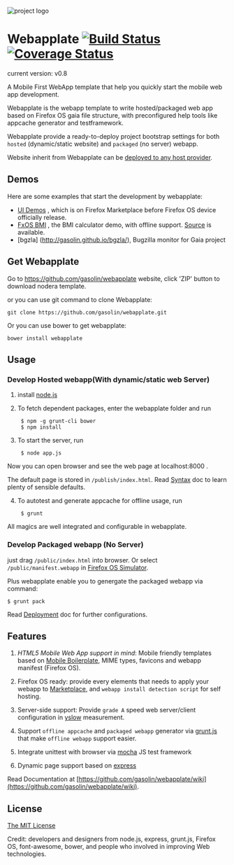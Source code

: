![project logo](https://raw.github.com/gasolin/webapplate/master/public/style/icons/icon128.png) 

# Webapplate [![Build Status](https://travis-ci.org/gasolin/webapplate.png)](https://travis-ci.org/gasolin/webapplate) [![Coverage Status](https://coveralls.io/repos/gasolin/webapplate/badge.png?branch=master)](https://coveralls.io/r/gasolin/webapplate?branch=master)

current version: v0.8

A Mobile First WebApp template that help you quickly start the mobile web app development. 

Webapplate is the webapp template to write hosted/packaged web app based on Firefox OS gaia file structure,
with preconfigured help tools like appcache generator and testframework.

Webapplate provide a ready-to-deploy project bootstrap settings for both `hosted` (dynamic/static website) and `packaged` (no server) webapp.

Website inherit from Webapplate can be [deployed to any host provider](https://github.com/gasolin/webapplate/wiki/Deployment).


## Demos

Here are some examples that start the development by webapplate:

* [UI Demos](https://marketplace.firefox.com/app/ui-demos/) , which is on Firefox Marketplace before Firefox OS device officially release.
* [FxOS BMI](http://gasolin.github.io/fxosbmi/public/index.html) , the BMI calculator demo, with offline support. [Source](https://github.com/gasolin/fxosbmi) is available.
* [bgzla] (http://gasolin.github.io/bgzla/), Bugzilla monitor for Gaia project


## Get Webapplate

Go to https://github.com/gasolin/webapplate website, click 'ZIP' button to download nodera template.

or you can use git command to clone Webapplate:

    git clone https://github.com/gasolin/webapplate.git

Or you can use bower to get webapplate:

    bower install webapplate

## Usage

### Develop Hosted webapp(With dynamic/static web Server)

1. install [node.js](http://www.nodejs.org)

2. To fetch dependent packages, enter the webapplate folder and run

        $ npm -g grunt-cli bower
        $ npm install

3. To start the server, run

        $ node app.js

  Now you can open browser and see the web page at localhost:8000 .

  The default page is stored in `/publish/index.html`. Read [Syntax](https://github.com/gasolin/webapplate/wiki/Syntax) doc to learn plenty of sensible defaults.

4. To autotest and generate appcache for offline usage, run

        $ grunt

All magics are well integrated and configurable in webapplate.


### Develop Packaged webapp (No Server)

just drag `/public/index.html` into browser. Or select `/public/manifest.webapp` in [Firefox OS Simulator](https://developer.mozilla.org/en-US/docs/Tools/Firefox_OS_Simulator).

Plus webapplate enable you to genergate the packaged webapp via command:

    $ grunt pack

Read [Deployment](https://github.com/gasolin/webapplate/wiki/Deployment#3-packaged-webapp) doc for further configurations.


## Features

1. *HTML5 Mobile Web App support in mind*: Mobile friendly templates based on [Mobile Boilerplate](https://github.com/h5bp/mobile-boilerplate), MIME types, favicons and webapp manifest (Firefox OS).

2. Firefox OS ready: provide every elements that needs to apply your webapp to [Marketplace](http://marketplace.firefox.com/), and `webapp install detection script` for self hosting.

3. Server-side support: Provide `grade A` speed web server/client configuration in [yslow](http://developer.yahoo.com/yslow/) measurement.

4. Support `offline appcache` and `packaged webapp` generator via [grunt.js](https://github.com/gunta/grunt-manifest) that make `offline webapp` support easier.

5. Integrate unittest with browser via [mocha](http://visionmedia.github.io/mocha/) JS test framework

6. Dynamic page support based on [express](http://www.expressjs.com)


Read Documentation at [https://github.com/gasolin/webapplate/wiki](https://github.com/gasolin/webapplate/wiki).


## License

[The MIT License](http://opensource.org/licenses/MIT)

Credit: developers and designers from node.js, express, grunt.js, Firefox OS, font-awesome, bower, and people who involved in improving Web technologies.
